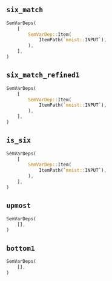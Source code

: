 ## `six_match`

```rust
SemVarDeps(
    [
        SemVarDep::Item(
            ItemPath(`mnist::INPUT`),
        ),
    ],
)
```

## `six_match_refined1`

```rust
SemVarDeps(
    [
        SemVarDep::Item(
            ItemPath(`mnist::INPUT`),
        ),
    ],
)
```

## `is_six`

```rust
SemVarDeps(
    [
        SemVarDep::Item(
            ItemPath(`mnist::INPUT`),
        ),
    ],
)
```

## `upmost`

```rust
SemVarDeps(
    [],
)
```

## `bottom1`

```rust
SemVarDeps(
    [],
)
```
